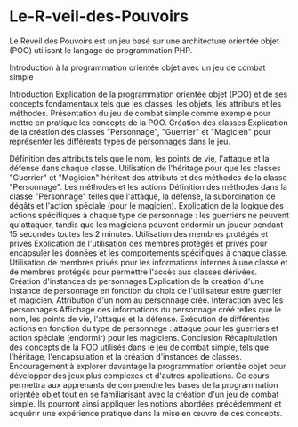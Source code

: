 # Le-R-veil-des-Pouvoirs
Le Réveil des Pouvoirs est un jeu basé sur une architecture orientée objet (POO)  utilisant le langage de programmation PHP. 


 Introduction à la programmation orientée objet avec un jeu de combat simple

Introduction
Explication de la programmation orientée objet (POO) et de ses concepts fondamentaux tels que les classes, les objets, les attributs et les méthodes.
Présentation du jeu de combat simple comme exemple pour mettre en pratique les concepts de la POO.
Création des classes
Explication de la création des classes "Personnage", "Guerrier" et "Magicien" pour représenter les différents types de personnages dans le jeu.

Définition des attributs tels que le nom, les points de vie, l'attaque et la défense dans chaque classe.
Utilisation de l'héritage pour que les classes "Guerrier" et "Magicien" héritent des attributs et des méthodes de la classe "Personnage".
Les méthodes et les actions
Définition des méthodes dans la classe "Personnage" telles que l'attaque, la défense, la subordination de dégâts et l'action spéciale (pour le magicien).
Explication de la logique des actions spécifiques à chaque type de personnage : les guerriers ne peuvent qu'attaquer, tandis que les magiciens peuvent endormir un joueur pendant 15 secondes toutes les 2 minutes.
Utilisation des membres protégés et privés
Explication de l'utilisation des membres protégés et privés pour encapsuler les données et les comportements spécifiques à chaque classe.
Utilisation de membres privés pour les informations internes à une classe et de membres protégés pour permettre l'accès aux classes dérivées.
Création d'instances de personnages
Explication de la création d'une instance de personnage en fonction du choix de l'utilisateur entre guerrier et magicien.
Attribution d'un nom au personnage créé.
Interaction avec les personnages
Affichage des informations du personnage créé telles que le nom, les points de vie, l'attaque et la défense.
Exécution de différentes actions en fonction du type de personnage : attaque pour les guerriers et action spéciale (endormir) pour les magiciens.
Conclusion
Récapitulation des concepts de la POO utilisés dans le jeu de combat simple, tels que l'héritage, l'encapsulation et la création d'instances de classes.
Encouragement à explorer davantage la programmation orientée objet pour développer des jeux plus complexes et d'autres applications.
Ce cours permettra aux apprenants de comprendre les bases de la programmation orientée objet tout en se familiarisant avec la création d'un jeu de combat simple. Ils pourront ainsi appliquer les notions abordées précédemment et acquérir une expérience pratique dans la mise en œuvre de ces concepts.

